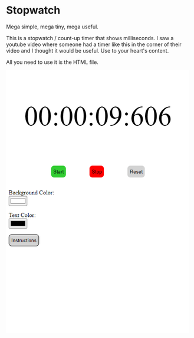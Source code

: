 # Stopwatch
 
Mega simple, mega tiny, mega useful. 

This is a stopwatch / count-up timer that shows milliseconds. I saw a youtube video where someone had a timer like this in the corner of their video and I thought it would be useful. Use to your heart's content. 

All you need to use it is the HTML file. 

![Screenshot.png](Screenshot.png)
